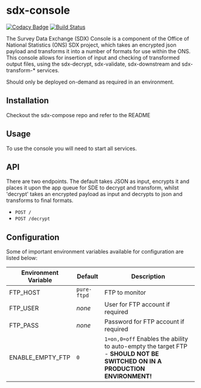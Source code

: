 # sdx-console

[![Codacy Badge](https://api.codacy.com/project/badge/Grade/4758006464e4407ca06d263ac2c3eea6)](https://www.codacy.com/app/necrophonic/sdx-console?utm_source=github.com&utm_medium=referral&utm_content=ONSdigital/sdx-console&utm_campaign=badger)
[![Build Status](https://travis-ci.org/ONSdigital/sdx-console.svg?branch=master)](https://travis-ci.org/ONSdigital/sdx-console)

The Survey Data Exchange (SDX) Console is a component of the Office of National Statistics (ONS) SDX project, which takes an encrypted json payload and transforms it into a number of formats for use within the ONS. This console allows for insertion of input and checking of transformed output files, using the sdx-decrypt, sdx-validate, sdx-downstream and sdx-transform-* services.

Should only be deployed on-demand as required in an environment.

## Installation

Checkout the sdx-compose repo and refer to the README

## Usage

To use the console you will need to start all services.

## API

There are two endpoints. The default takes JSON as input, encrypts it and places it upon the app queue for SDE to decrypt and transform, whilst 'decrypt' takes an encrypted payload as input and decrypts to json and transforms to final formats.

 * `POST /`
 * `POST /decrypt`

## Configuration

Some of important environment variables available for configuration are listed below:

| Environment Variable  | Default     | Description
|-----------------------|-------------|----------------
| FTP_HOST              | `pure-ftpd` | FTP to monitor
| FTP_USER              | _none_      | User for FTP account if required
| FTP_PASS              | _none_      | Password for FTP account if required
| ENABLE_EMPTY_FTP      | `0`         | `1=on,0=off` Enables the ability to auto-empty the target FTP - **SHOULD NOT BE SWITCHED ON IN A PRODUCTION ENVIRONMENT!**
